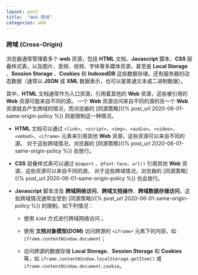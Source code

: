 ```yaml
---
layout: post
title:  "Web 跨域"
categories: web
---
```


### 跨域 (Cross-Origin)

浏览器通常管理着多个 **web** 资源，包括 **HTML** 文档、**Javascript** 脚本、**CSS** 层叠样式表，以及图片、音频、视频、字体等多媒体资源，甚至是 **Local Storage** 、**Session Storage** 、**Cookies** 和 **IndexedDB** 这些数据存储，还有服务器的动态数据（通常以 **JSON** 或 **XML** 数据表示，也可以是普通文本或二进制数据）。

其中，**HTML** 文档通常作为入口资源，引用着其他的 **Web** 资源，这些被引用的 **Web** 资源可能来自不同的源。
一个 **Web** 资源访问来自不同的源的另一个 **Web** 资源就会产生跨域的情况，而浏览器的 [同源策略]({% post_url 2020-06-01-same-origin-policy %}) 则是限制这一种情况。

- **HTML** 文档可以通过 `<link>`、`<script>`、`<img>`、`<audio>`、`<video>`、`<embed>`、`<iframe>` 元素来引用其他 **Web** 资源，这些资源可以来自不同的源。
对于这些跨域情况，浏览器的 [同源策略]({% post_url 2020-06-01-same-origin-policy %}) 会放行。

- **CSS** 层叠样式表可以通过 `@import` 、`@font-face`、`url()` 引用其他 **Web** 资源，这些资源可以来自不同的源。
对于这些跨域情况，浏览器的 [同源策略]({% post_url 2020-06-01-same-origin-policy %}) 也会放行。

- **Javascript** 脚本涉及 **跨域网络访问**、**跨域文档操作**、**跨域数据存储访问**，这些跨域情况通常会受到 [同源策略]({% post_url 2020-06-01-same-origin-policy %}) 的限制。如下列情况：
  
  - 使用 `AJAX` 方式进行跨域网络访问；
  
  - 使用 **文档对象模型(DOM)** 访问跨源的 `<iframe>` 元素下的内容，如 `iframe.contentWindow.document`；
  
  - 访问跨源的数据存储 **Local Storage**、**Session Storage** 和 **Cookies** 等，如 `iframe.contentWindow.localStorage.getItem()` 或 `iframe.contentWindow.document.cookie`。
